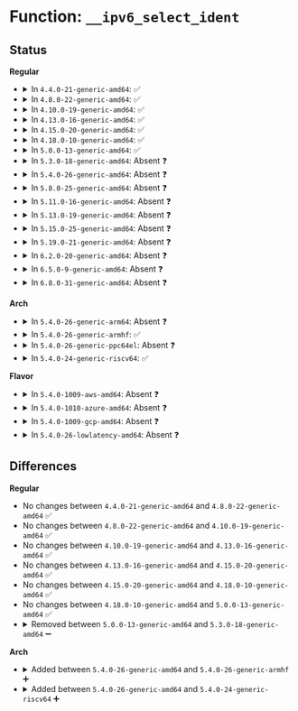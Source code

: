 # Function: <code>__ipv6_select_ident</code>

## Status
<b>Regular</b>
<ul>
<li>
<details>
<summary>In <code>4.4.0-21-generic-amd64</code>: ✅</summary>

```c
u32 __ipv6_select_ident(struct net * net, u32 hashrnd, const struct in6_addr * dst, const struct in6_addr * src)
```

```json
{
  "name": "__ipv6_select_ident",
  "collision_type": "Unique Static",
  "inline_type": "No",
  "funcs": [
    {
      "addr": 18446744071587235584,
      "name": "__ipv6_select_ident",
      "external": false,
      "loc": "net/ipv6/output_core.c:13",
      "file": "net/ipv6/output_core.c",
      "inline": "seen, unknown",
      "caller_inline": [],
      "caller_func": [
        "net/ipv6/output_core.c:ipv6_proxy_select_ident",
        "net/ipv6/output_core.c:ipv6_select_ident"
      ]
    }
  ],
  "symbols": [
    {
      "addr": 18446744071587235584,
      "name": "__ipv6_select_ident",
      "section": ".text",
      "bind": "STB_LOCAL",
      "size": 222
    }
  ]
}
```
</details>
</li>
<li>
<details>
<summary>In <code>4.8.0-22-generic-amd64</code>: ✅</summary>

```c
u32 __ipv6_select_ident(struct net * net, u32 hashrnd, const struct in6_addr * dst, const struct in6_addr * src)
```

```json
{
  "name": "__ipv6_select_ident",
  "collision_type": "Unique Static",
  "inline_type": "No",
  "funcs": [
    {
      "addr": 18446744071587700256,
      "name": "__ipv6_select_ident",
      "external": false,
      "loc": "net/ipv6/output_core.c:13",
      "file": "net/ipv6/output_core.c",
      "inline": "seen, unknown",
      "caller_inline": [],
      "caller_func": [
        "net/ipv6/output_core.c:ipv6_select_ident",
        "net/ipv6/output_core.c:ipv6_proxy_select_ident"
      ]
    }
  ],
  "symbols": [
    {
      "addr": 18446744071587700256,
      "name": "__ipv6_select_ident",
      "section": ".text",
      "bind": "STB_LOCAL",
      "size": 222
    }
  ]
}
```
</details>
</li>
<li>
<details>
<summary>In <code>4.10.0-19-generic-amd64</code>: ✅</summary>

```c
u32 __ipv6_select_ident(struct net * net, u32 hashrnd, const struct in6_addr * dst, const struct in6_addr * src)
```

```json
{
  "name": "__ipv6_select_ident",
  "collision_type": "Unique Static",
  "inline_type": "No",
  "funcs": [
    {
      "addr": 18446744071587914752,
      "name": "__ipv6_select_ident",
      "external": false,
      "loc": "net/ipv6/output_core.c:13",
      "file": "net/ipv6/output_core.c",
      "inline": "seen, unknown",
      "caller_inline": [],
      "caller_func": [
        "net/ipv6/output_core.c:ipv6_select_ident",
        "net/ipv6/output_core.c:ipv6_proxy_select_ident"
      ]
    }
  ],
  "symbols": [
    {
      "addr": 18446744071587914752,
      "name": "__ipv6_select_ident",
      "section": ".text",
      "bind": "STB_LOCAL",
      "size": 222
    }
  ]
}
```
</details>
</li>
<li>
<details>
<summary>In <code>4.13.0-16-generic-amd64</code>: ✅</summary>

```c
u32 __ipv6_select_ident(struct net * net, u32 hashrnd, const struct in6_addr * dst, const struct in6_addr * src)
```

```json
{
  "name": "__ipv6_select_ident",
  "collision_type": "Unique Static",
  "inline_type": "No",
  "funcs": [
    {
      "addr": 18446744071588073040,
      "name": "__ipv6_select_ident",
      "external": false,
      "loc": "net/ipv6/output_core.c:13",
      "file": "net/ipv6/output_core.c",
      "inline": "seen, unknown",
      "caller_inline": [],
      "caller_func": [
        "net/ipv6/output_core.c:ipv6_select_ident",
        "net/ipv6/output_core.c:ipv6_proxy_select_ident"
      ]
    }
  ],
  "symbols": [
    {
      "addr": 18446744071588073040,
      "name": "__ipv6_select_ident",
      "section": ".text",
      "bind": "STB_LOCAL",
      "size": 222
    }
  ]
}
```
</details>
</li>
<li>
<details>
<summary>In <code>4.15.0-20-generic-amd64</code>: ✅</summary>

```c
u32 __ipv6_select_ident(struct net * net, u32 hashrnd, const struct in6_addr * dst, const struct in6_addr * src)
```

```json
{
  "name": "__ipv6_select_ident",
  "collision_type": "Unique Static",
  "inline_type": "No",
  "funcs": [
    {
      "addr": 18446744071588617280,
      "name": "__ipv6_select_ident",
      "external": false,
      "loc": "net/ipv6/output_core.c:13",
      "file": "net/ipv6/output_core.c",
      "inline": "seen, unknown",
      "caller_inline": [],
      "caller_func": [
        "net/ipv6/output_core.c:ipv6_select_ident",
        "net/ipv6/output_core.c:ipv6_proxy_select_ident"
      ]
    }
  ],
  "symbols": [
    {
      "addr": 18446744071588617280,
      "name": "__ipv6_select_ident",
      "section": ".text",
      "bind": "STB_LOCAL",
      "size": 222
    }
  ]
}
```
</details>
</li>
<li>
<details>
<summary>In <code>4.18.0-10-generic-amd64</code>: ✅</summary>

```c
u32 __ipv6_select_ident(struct net * net, u32 hashrnd, const struct in6_addr * dst, const struct in6_addr * src)
```

```json
{
  "name": "__ipv6_select_ident",
  "collision_type": "Unique Static",
  "inline_type": "No",
  "funcs": [
    {
      "addr": 18446744071588983248,
      "name": "__ipv6_select_ident",
      "external": false,
      "loc": "net/ipv6/output_core.c:13",
      "file": "net/ipv6/output_core.c",
      "inline": "seen, unknown",
      "caller_inline": [],
      "caller_func": [
        "net/ipv6/output_core.c:ipv6_select_ident",
        "net/ipv6/output_core.c:ipv6_proxy_select_ident"
      ]
    }
  ],
  "symbols": [
    {
      "addr": 18446744071588983248,
      "name": "__ipv6_select_ident",
      "section": ".text",
      "bind": "STB_LOCAL",
      "size": 217
    }
  ]
}
```
</details>
</li>
<li>
<details>
<summary>In <code>5.0.0-13-generic-amd64</code>: ✅</summary>

```c
u32 __ipv6_select_ident(struct net * net, u32 hashrnd, const struct in6_addr * dst, const struct in6_addr * src)
```

```json
{
  "name": "__ipv6_select_ident",
  "collision_type": "Unique Static",
  "inline_type": "No",
  "funcs": [
    {
      "addr": 18446744071589207280,
      "name": "__ipv6_select_ident",
      "external": false,
      "loc": "net/ipv6/output_core.c:13",
      "file": "net/ipv6/output_core.c",
      "inline": "seen, unknown",
      "caller_inline": [],
      "caller_func": [
        "net/ipv6/output_core.c:ipv6_select_ident",
        "net/ipv6/output_core.c:ipv6_proxy_select_ident"
      ]
    }
  ],
  "symbols": [
    {
      "addr": 18446744071589207280,
      "name": "__ipv6_select_ident",
      "section": ".text",
      "bind": "STB_LOCAL",
      "size": 217
    }
  ]
}
```
</details>
</li>
<li>
<details>
<summary>In <code>5.3.0-18-generic-amd64</code>: Absent ❓</summary>

```json
{
  "name": "__ipv6_select_ident",
  "collision_type": "Unique Static",
  "inline_type": "Selective",
  "funcs": [
    {
      "addr": 18446744071589661360,
      "name": "__ipv6_select_ident",
      "external": false,
      "loc": "net/ipv6/output_core.c:14",
      "file": "net/ipv6/output_core.c",
      "inline": "not declared, inlined",
      "caller_inline": [],
      "caller_func": [
        "net/ipv6/output_core.c:ipv6_select_ident",
        "net/ipv6/output_core.c:ipv6_proxy_select_ident"
      ]
    }
  ],
  "symbols": [
    {
      "addr": 18446744071589661360,
      "name": "__ipv6_select_ident.isra.0",
      "section": ".text",
      "bind": "STB_LOCAL",
      "size": 139
    }
  ]
}
```
</details>
</li>
<li>
<details>
<summary>In <code>5.4.0-26-generic-amd64</code>: Absent ❓</summary>

```json
{
  "name": "__ipv6_select_ident",
  "collision_type": "Unique Static",
  "inline_type": "Selective",
  "funcs": [
    {
      "addr": 18446744071589885648,
      "name": "__ipv6_select_ident",
      "external": false,
      "loc": "net/ipv6/output_core.c:14",
      "file": "net/ipv6/output_core.c",
      "inline": "not declared, inlined",
      "caller_inline": [],
      "caller_func": [
        "net/ipv6/output_core.c:ipv6_select_ident",
        "net/ipv6/output_core.c:ipv6_proxy_select_ident"
      ]
    }
  ],
  "symbols": [
    {
      "addr": 18446744071589885648,
      "name": "__ipv6_select_ident.isra.0",
      "section": ".text",
      "bind": "STB_LOCAL",
      "size": 139
    }
  ]
}
```
</details>
</li>
<li>
<details>
<summary>In <code>5.8.0-25-generic-amd64</code>: Absent ❓</summary>

```json
{
  "name": "__ipv6_select_ident",
  "collision_type": "Unique Static",
  "inline_type": "Selective",
  "funcs": [
    {
      "addr": 18446744071590915238,
      "name": "__ipv6_select_ident",
      "external": false,
      "loc": "net/ipv6/output_core.c:14",
      "file": "net/ipv6/output_core.c",
      "inline": "not declared, inlined",
      "caller_inline": [
        "net/ipv6/output_core.c:ipv6_select_ident"
      ],
      "caller_func": [
        "net/ipv6/output_core.c:ipv6_proxy_select_ident"
      ]
    }
  ],
  "symbols": [
    {
      "addr": 18446744071590914864,
      "name": "__ipv6_select_ident.isra.0",
      "section": ".text",
      "bind": "STB_LOCAL",
      "size": 139
    }
  ]
}
```
</details>
</li>
<li>
<details>
<summary>In <code>5.11.0-16-generic-amd64</code>: Absent ❓</summary>

```json
{
  "name": "__ipv6_select_ident",
  "collision_type": "Unique Static",
  "inline_type": "Selective",
  "funcs": [
    {
      "addr": 18446744071590978342,
      "name": "__ipv6_select_ident",
      "external": false,
      "loc": "net/ipv6/output_core.c:14",
      "file": "net/ipv6/output_core.c",
      "inline": "not declared, inlined",
      "caller_inline": [
        "net/ipv6/output_core.c:ipv6_select_ident"
      ],
      "caller_func": [
        "net/ipv6/output_core.c:ipv6_proxy_select_ident"
      ]
    }
  ],
  "symbols": [
    {
      "addr": 18446744071590977968,
      "name": "__ipv6_select_ident.isra.0",
      "section": ".text",
      "bind": "STB_LOCAL",
      "size": 139
    }
  ]
}
```
</details>
</li>
<li>
<details>
<summary>In <code>5.13.0-19-generic-amd64</code>: Absent ❓</summary>

```json
{
  "name": "__ipv6_select_ident",
  "collision_type": "Unique Static",
  "inline_type": "Full",
  "funcs": [
    {
      "addr": 18446744071590908137,
      "name": "__ipv6_select_ident",
      "external": false,
      "loc": "net/ipv6/output_core.c:14",
      "file": "net/ipv6/output_core.c",
      "inline": "not declared, inlined",
      "caller_inline": [
        "net/ipv6/output_core.c:ipv6_select_ident"
      ],
      "caller_func": []
    }
  ],
  "symbols": []
}
```
</details>
</li>
<li>
<details>
<summary>In <code>5.15.0-25-generic-amd64</code>: Absent ❓</summary>

```json
{
  "name": "__ipv6_select_ident",
  "collision_type": "Unique Static",
  "inline_type": "Full",
  "funcs": [
    {
      "addr": 18446744071591743753,
      "name": "__ipv6_select_ident",
      "external": false,
      "loc": "net/ipv6/output_core.c:14",
      "file": "net/ipv6/output_core.c",
      "inline": "not declared, inlined",
      "caller_inline": [
        "net/ipv6/output_core.c:ipv6_select_ident"
      ],
      "caller_func": []
    }
  ],
  "symbols": []
}
```
</details>
</li>
<li>
<details>
<summary>In <code>5.19.0-21-generic-amd64</code>: Absent ❓</summary>

```json
{
  "name": "__ipv6_select_ident",
  "collision_type": "Unique Static",
  "inline_type": "Full",
  "funcs": [
    {
      "addr": 18446744071593448921,
      "name": "__ipv6_select_ident",
      "external": false,
      "loc": "net/ipv6/output_core.c:14",
      "file": "net/ipv6/output_core.c",
      "inline": "not declared, inlined",
      "caller_inline": [
        "net/ipv6/output_core.c:ipv6_select_ident"
      ],
      "caller_func": []
    }
  ],
  "symbols": []
}
```
</details>
</li>
<li>
<details>
<summary>In <code>6.2.0-20-generic-amd64</code>: Absent ❓</summary>

```json
{
  "name": "__ipv6_select_ident",
  "collision_type": "Unique Static",
  "inline_type": "Full",
  "funcs": [
    {
      "addr": 0,
      "name": "__ipv6_select_ident",
      "external": false,
      "loc": "net/ipv6/output_core.c:14",
      "file": "net/ipv6/output_core.c",
      "inline": "not declared, inlined",
      "caller_inline": [
        "net/ipv6/output_core.c:ipv6_select_ident"
      ],
      "caller_func": []
    }
  ],
  "symbols": []
}
```
</details>
</li>
<li>
<details>
<summary>In <code>6.5.0-9-generic-amd64</code>: Absent ❓</summary>

```json
{
  "name": "__ipv6_select_ident",
  "collision_type": "Unique Static",
  "inline_type": "Full",
  "funcs": [
    {
      "addr": 0,
      "name": "__ipv6_select_ident",
      "external": false,
      "loc": "net/ipv6/output_core.c:14",
      "file": "net/ipv6/output_core.c",
      "inline": "not declared, inlined",
      "caller_inline": [
        "net/ipv6/output_core.c:ipv6_select_ident"
      ],
      "caller_func": []
    }
  ],
  "symbols": []
}
```
</details>
</li>
<li>
<details>
<summary>In <code>6.8.0-31-generic-amd64</code>: Absent ❓</summary>

```json
{
  "name": "__ipv6_select_ident",
  "collision_type": "Unique Static",
  "inline_type": "Full",
  "funcs": [
    {
      "addr": 0,
      "name": "__ipv6_select_ident",
      "external": false,
      "loc": "net/ipv6/output_core.c:14",
      "file": "net/ipv6/output_core.c",
      "inline": "not declared, inlined",
      "caller_inline": [
        "net/ipv6/output_core.c:ipv6_select_ident"
      ],
      "caller_func": []
    }
  ],
  "symbols": []
}
```
</details>
</li>
</ul>
<b>Arch</b>
<ul>
<li>
<details>
<summary>In <code>5.4.0-26-generic-arm64</code>: Absent ❓</summary>

```json
{
  "name": "__ipv6_select_ident",
  "collision_type": "Unique Static",
  "inline_type": "Selective",
  "funcs": [
    {
      "addr": 18446603336503607208,
      "name": "__ipv6_select_ident",
      "external": false,
      "loc": "net/ipv6/output_core.c:14",
      "file": "net/ipv6/output_core.c",
      "inline": "not declared, inlined",
      "caller_inline": [],
      "caller_func": [
        "net/ipv6/output_core.c:ipv6_select_ident",
        "net/ipv6/output_core.c:ipv6_proxy_select_ident"
      ]
    }
  ],
  "symbols": [
    {
      "addr": 18446603336503607208,
      "name": "__ipv6_select_ident.isra.0",
      "section": ".text",
      "bind": "STB_LOCAL",
      "size": 152
    }
  ]
}
```
</details>
</li>
<li>
<details>
<summary>In <code>5.4.0-26-generic-armhf</code>: ✅</summary>

```c
u32 __ipv6_select_ident(struct net * net, const struct in6_addr * dst, const struct in6_addr * src)
```

```json
{
  "name": "__ipv6_select_ident",
  "collision_type": "Unique Static",
  "inline_type": "No",
  "funcs": [
    {
      "addr": 3236251472,
      "name": "__ipv6_select_ident",
      "external": false,
      "loc": "net/ipv6/output_core.c:14",
      "file": "net/ipv6/output_core.c",
      "inline": "seen, unknown",
      "caller_inline": [],
      "caller_func": [
        "net/ipv6/output_core.c:ipv6_select_ident",
        "net/ipv6/output_core.c:ipv6_proxy_select_ident"
      ]
    }
  ],
  "symbols": [
    {
      "addr": 3236251472,
      "name": "__ipv6_select_ident",
      "section": ".text",
      "bind": "STB_LOCAL",
      "size": 176
    }
  ]
}
```
</details>
</li>
<li>
<details>
<summary>In <code>5.4.0-26-generic-ppc64el</code>: Absent ❓</summary>

```json
{
  "name": "__ipv6_select_ident",
  "collision_type": "Unique Static",
  "inline_type": "Selective",
  "funcs": [
    {
      "addr": 13835058055297419696,
      "name": "__ipv6_select_ident",
      "external": false,
      "loc": "net/ipv6/output_core.c:14",
      "file": "net/ipv6/output_core.c",
      "inline": "not declared, inlined",
      "caller_inline": [],
      "caller_func": [
        "net/ipv6/output_core.c:ipv6_select_ident",
        "net/ipv6/output_core.c:ipv6_proxy_select_ident"
      ]
    }
  ],
  "symbols": [
    {
      "addr": 13835058055297419696,
      "name": "__ipv6_select_ident.isra.0",
      "section": ".text",
      "bind": "STB_LOCAL",
      "size": 256
    }
  ]
}
```
</details>
</li>
<li>
<details>
<summary>In <code>5.4.0-24-generic-riscv64</code>: ✅</summary>

```c
u32 __ipv6_select_ident(struct net * net, const struct in6_addr * dst, const struct in6_addr * src)
```

```json
{
  "name": "__ipv6_select_ident",
  "collision_type": "Unique Static",
  "inline_type": "No",
  "funcs": [
    {
      "addr": 18446743936279558822,
      "name": "__ipv6_select_ident",
      "external": false,
      "loc": "net/ipv6/output_core.c:14",
      "file": "net/ipv6/output_core.c",
      "inline": "seen, unknown",
      "caller_inline": [],
      "caller_func": [
        "net/ipv6/output_core.c:ipv6_select_ident",
        "net/ipv6/output_core.c:ipv6_proxy_select_ident"
      ]
    }
  ],
  "symbols": [
    {
      "addr": 18446743936279558822,
      "name": "__ipv6_select_ident",
      "section": ".text",
      "bind": "STB_LOCAL",
      "size": 204
    }
  ]
}
```
</details>
</li>
</ul>
<b>Flavor</b>
<ul>
<li>
<details>
<summary>In <code>5.4.0-1009-aws-amd64</code>: Absent ❓</summary>

```json
{
  "name": "__ipv6_select_ident",
  "collision_type": "Unique Static",
  "inline_type": "Selective",
  "funcs": [
    {
      "addr": 18446744071589490016,
      "name": "__ipv6_select_ident",
      "external": false,
      "loc": "net/ipv6/output_core.c:14",
      "file": "net/ipv6/output_core.c",
      "inline": "not declared, inlined",
      "caller_inline": [],
      "caller_func": [
        "net/ipv6/output_core.c:ipv6_select_ident",
        "net/ipv6/output_core.c:ipv6_proxy_select_ident"
      ]
    }
  ],
  "symbols": [
    {
      "addr": 18446744071589490016,
      "name": "__ipv6_select_ident.isra.0",
      "section": ".text",
      "bind": "STB_LOCAL",
      "size": 139
    }
  ]
}
```
</details>
</li>
<li>
<details>
<summary>In <code>5.4.0-1010-azure-amd64</code>: Absent ❓</summary>

```json
{
  "name": "__ipv6_select_ident",
  "collision_type": "Unique Static",
  "inline_type": "Selective",
  "funcs": [
    {
      "addr": 18446744071589215008,
      "name": "__ipv6_select_ident",
      "external": false,
      "loc": "net/ipv6/output_core.c:14",
      "file": "net/ipv6/output_core.c",
      "inline": "not declared, inlined",
      "caller_inline": [],
      "caller_func": [
        "net/ipv6/output_core.c:ipv6_select_ident",
        "net/ipv6/output_core.c:ipv6_proxy_select_ident"
      ]
    }
  ],
  "symbols": [
    {
      "addr": 18446744071589215008,
      "name": "__ipv6_select_ident.isra.0",
      "section": ".text",
      "bind": "STB_LOCAL",
      "size": 139
    }
  ]
}
```
</details>
</li>
<li>
<details>
<summary>In <code>5.4.0-1009-gcp-amd64</code>: Absent ❓</summary>

```json
{
  "name": "__ipv6_select_ident",
  "collision_type": "Unique Static",
  "inline_type": "Selective",
  "funcs": [
    {
      "addr": 18446744071589931280,
      "name": "__ipv6_select_ident",
      "external": false,
      "loc": "net/ipv6/output_core.c:14",
      "file": "net/ipv6/output_core.c",
      "inline": "not declared, inlined",
      "caller_inline": [],
      "caller_func": [
        "net/ipv6/output_core.c:ipv6_select_ident",
        "net/ipv6/output_core.c:ipv6_proxy_select_ident"
      ]
    }
  ],
  "symbols": [
    {
      "addr": 18446744071589931280,
      "name": "__ipv6_select_ident.isra.0",
      "section": ".text",
      "bind": "STB_LOCAL",
      "size": 139
    }
  ]
}
```
</details>
</li>
<li>
<details>
<summary>In <code>5.4.0-26-lowlatency-amd64</code>: Absent ❓</summary>

```json
{
  "name": "__ipv6_select_ident",
  "collision_type": "Unique Static",
  "inline_type": "Selective",
  "funcs": [
    {
      "addr": 18446744071589980688,
      "name": "__ipv6_select_ident",
      "external": false,
      "loc": "net/ipv6/output_core.c:14",
      "file": "net/ipv6/output_core.c",
      "inline": "not declared, inlined",
      "caller_inline": [],
      "caller_func": [
        "net/ipv6/output_core.c:ipv6_select_ident",
        "net/ipv6/output_core.c:ipv6_proxy_select_ident"
      ]
    }
  ],
  "symbols": [
    {
      "addr": 18446744071589980688,
      "name": "__ipv6_select_ident.isra.0",
      "section": ".text",
      "bind": "STB_LOCAL",
      "size": 139
    }
  ]
}
```
</details>
</li>
</ul>

## Differences
<b>Regular</b>
<ul>
<li>
No changes between <code>4.4.0-21-generic-amd64</code> and <code>4.8.0-22-generic-amd64</code> ✅
</li>
<li>
No changes between <code>4.8.0-22-generic-amd64</code> and <code>4.10.0-19-generic-amd64</code> ✅
</li>
<li>
No changes between <code>4.10.0-19-generic-amd64</code> and <code>4.13.0-16-generic-amd64</code> ✅
</li>
<li>
No changes between <code>4.13.0-16-generic-amd64</code> and <code>4.15.0-20-generic-amd64</code> ✅
</li>
<li>
No changes between <code>4.15.0-20-generic-amd64</code> and <code>4.18.0-10-generic-amd64</code> ✅
</li>
<li>
No changes between <code>4.18.0-10-generic-amd64</code> and <code>5.0.0-13-generic-amd64</code> ✅
</li>
<li>
<details>
<summary>Removed between <code>5.0.0-13-generic-amd64</code> and <code>5.3.0-18-generic-amd64</code> ➖</summary>

```c
u32 __ipv6_select_ident(struct net * net, u32 hashrnd, const struct in6_addr * dst, const struct in6_addr * src)
```
</details>
</li>
</ul>
<b>Arch</b>
<ul>
<li>
<details>
<summary>Added between <code>5.4.0-26-generic-amd64</code> and <code>5.4.0-26-generic-armhf</code> ➕</summary>

```c
u32 __ipv6_select_ident(struct net * net, const struct in6_addr * dst, const struct in6_addr * src)
```
</details>
</li>
<li>
<details>
<summary>Added between <code>5.4.0-26-generic-amd64</code> and <code>5.4.0-24-generic-riscv64</code> ➕</summary>

```c
u32 __ipv6_select_ident(struct net * net, const struct in6_addr * dst, const struct in6_addr * src)
```
</details>
</li>
</ul>
